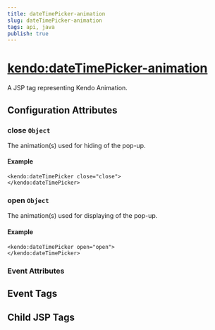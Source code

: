 ```yaml
---
title: dateTimePicker-animation
slug: dateTimePicker-animation
tags: api, java
publish: true
---
```


# <kendo:dateTimePicker-animation>
A JSP tag representing Kendo Animation.

## Configuration Attributes


### close `Object`

The animation(s) used for hiding of the pop-up.

#### Example
    <kendo:dateTimePicker close="close">
    </kendo:dateTimePicker>



### open `Object`

The animation(s) used for displaying of the pop-up.

#### Example
    <kendo:dateTimePicker open="open">
    </kendo:dateTimePicker>



### Event Attributes

## Event Tags


## Child JSP Tags

